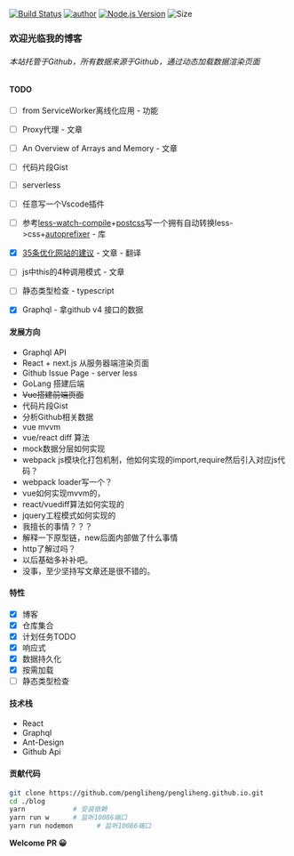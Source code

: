 [![Build Status](https://travis-ci.org/pengliheng/pengliheng.github.io.svg?branch=master)](https://travis-ci.org/pengliheng/pengliheng.github.io)
[![author](https://img.shields.io/badge/author-peng-blue.svg)](https://github.com/pengliheng/pengliheng.github.io)
[![Node.js Version](https://img.shields.io/badge/node.js-8.7.0-blue.svg)](http://nodejs.org/download)
![Size](https://github-size-badge.herokuapp.com/pengliheng/pengliheng.github.io.svg)


### 欢迎光临我的博客

###### 本站托管于Github，所有数据来源于Github，通过动态加载数据渲染页面

#### TODO
- [ ] from ServiceWorker离线化应用 - 功能
- [ ] Proxy代理 - 文章
- [ ] An Overview of Arrays and Memory - 文章
- [ ] 代码片段Gist
- [ ] serverless
- [ ] 任意写一个Vscode插件
- [ ] 参考[less-watch-compile](https://github.com/pawlh/less-watch-compile)+[postcss](https://github.com/postcss/postcss)写一个拥有自动转换less->css+[autoprefixer](https://github.com/postcss/autoprefixer) - 库
- [x] [35条优化网站的建议](https://pipk.top/article/35%E6%9D%A1%E4%BC%98%E5%8C%96%E7%BD%91%E7%AB%99%E7%9A%84%E5%BB%BA%E8%AE%AE) - 文章 - 翻译
- [ ] js中this的4种调用模式 - 文章
- [ ] 静态类型检查 - typescript
- [x] Graphql - 拿github v4 接口的数据


#### 发展方向
- Graphql API
- React + next.js 从服务器端渲染页面
- Github Issue Page - server less
- GoLang 搭建后端
- ~~Vue搭建前端页面~~
- 代码片段Gist
- 分析Github相关数据
- vue mvvm
- vue/react diff 算法
- mock数据分层如何实现
- webpack js模块化打包机制，他如何实现的import,require然后引入对应js代码？
- webpack loader写一个？
- vue如何实现mvvm的，
- react/vuediff算法如何实现的
- jquery工程模式如何实现的
- 我擅长的事情？？？
- 解释一下原型链，new后面内部做了什么事情
- http了解过吗？
- 以后基础多补补吧。
- 没事，至少坚持写文章还是很不错的。


#### 特性
- [x] 博客
- [x] 仓库集合
- [x] 计划任务TODO
- [x] 响应式
- [x] 数据持久化
- [x] 按需加载
- [ ] 静态类型检查

#### 技术栈
- React
- Graphql
- Ant-Design
- Github Api

#### 贡献代码

```bash
git clone https://github.com/pengliheng/pengliheng.github.io.git
cd ./blog
yarn            # 安装依赖
yarn run w      # 监听10086端口
yarn run nodemon      # 监听10086端口
```
**Welcome PR 😀**

